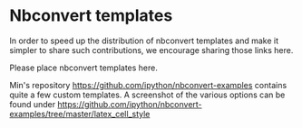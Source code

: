 # Nbconvert templates

In order to speed up the distribution of nbconvert templates and make it simpler to share such contributions, we encourage sharing those links here.

Please place nbconvert templates here.

Min's repository https://github.com/ipython/nbconvert-examples contains quite a few custom templates. A screenshot of the various options can be found under https://github.com/ipython/nbconvert-examples/tree/master/latex_cell_style